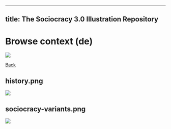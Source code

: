
---
title: The Sociocracy 3.0 Illustration Repository
---

# Browse context (de)

![](/img/de-48px.png)

[Back](index-de.html)

## history.png

![](/img/de/context/history.png)

## sociocracy-variants.png

![](/img/de/context/sociocracy-variants.png)

